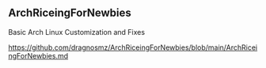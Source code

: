 ## ArchRiceingForNewbies
Basic Arch Linux Customization and Fixes


https://github.com/dragnosmz/ArchRiceingForNewbies/blob/main/ArchRiceingForNewbies.md
